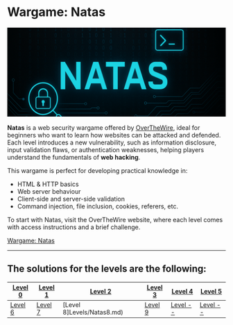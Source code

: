 # Wargame: Natas

![Banner](Web_banner_0.png)

**Natas** is a web security wargame offered by [OverTheWire](https://overthewire.org/), ideal for beginners who want to learn how websites can be attacked and defended. Each level introduces a new vulnerability, such as information disclosure, input validation flaws, or authentication weaknesses, helping players understand the fundamentals of **web hacking**.

This wargame is perfect for developing practical knowledge in:
- HTML & HTTP basics
- Web server behaviour
- Client-side and server-side validation
- Command injection, file inclusion, cookies, referers, etc.

To start with Natas, visit the OverTheWire website, where each level comes with access instructions and a brief challenge.

[Wargame: Natas](https://overthewire.org/wargames/natas/)

---

## The solutions for the levels are the following:

| [Level 0](Levels/Natas0.md) | [Level 1](Levels/Natas1.md) | [Level 2](Levels/Natas2.md) | [Level 3](Levels/Natas3.md) | [Level 4](Levels/Natas4.md) | [Level 5](Levels/Natas5.md)
| --- | --- | --- | --- | --- | --- |
| [Level 6](Levels/Natas6.md) | [Level 7](Levels/Natas7.md) | [Level 8]Levels/Natas8.md) | [Level 9](Levels/Natas9.md) | [Level --]() | [Level --]()
